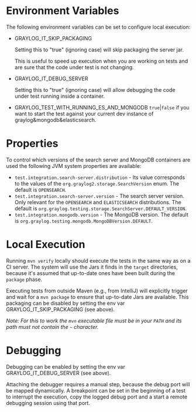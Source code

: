 # Environment Variables

The following environment variables can be set to configure local execution:
- GRAYLOG_IT_SKIP_PACKAGING
  
  Setting this to "true" (ignoring case) will skip packaging the server jar. 
  
  This is useful to speed up execution when you are working on tests and are sure that the code under test is not changing.
  
- GRAYLOG_IT_DEBUG_SERVER

  Setting this to "true" (ignoring case) will allow debugging the code under test running inside a container.

- GRAYLOG_TEST_WITH_RUNNING_ES_AND_MONGODB
    `true`|`false` if you want to start the test against your current dev instance of graylog&mongodb&elasticsearch. 

# Properties

To control which versions of the search server and MongoDB containers are used the following JVM system properties are available:

- `test.integration.search-server.distribution` - Its value corresponds to the values of the `org.graylog2.storage.SearchVersion` enum. The default is `OPENSEARCH`.
- `test.integration.search-server.version` - The search server version. Only relevant for the `OPENSEARCH` and `ELASTICSEARCH` distributions. The default is `org.graylog.testing.storage.SearchServer.DEFAULT_VERSION`.
- `test.integration.mongodb.version` - The MongoDB version. The default is `org.graylog.testing.mongodb.MongoDBVersion.DEFAULT`.

# Local Execution

Running `mvn verify` locally should execute the tests in the same way as on a CI server. 
The system will use the Jars it finds in the `target` directories, because it's assumed that up-to-date ones have been built during the `package` phase.

Executing tests from outside Maven (e.g., from IntelliJ) will explicitly trigger and wait for a `mvn package` to ensure that up-to-date Jars are available. 
This packaging can be disabled by setting the env var GRAYLOG_IT_SKIP_PACKAGING (see above).

*Note: For this to work the `mvn` executable file must be in your `PATH` and its path must not contain the `~` character.* 

# Debugging

Debugging can be enabled by setting the env var GRAYLOG_IT_DEBUG_SERVER (see above). 

Attaching the debugger requires a manual step, because the debug port will be mapped dynamically.
A breakpoint can be set in the beginning of a test to interrupt the execution, copy the logged debug port
and a start a remote debugging session using that port.

